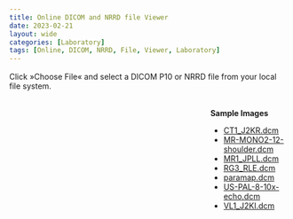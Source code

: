```yaml
---
title: Online DICOM and NRRD file Viewer
date: 2023-02-21
layout: wide
categories: [Laboratory]
tags: [Online, DICOM, NRRD, File, Viewer, Laboratory]
---
```

<style>
/* Paragraph */
article > p {
  padding: 0 2rem;
}

p {
  margin: 1rem 0;
}

/* Viewer */
.viewer {
  box-sizing: border-box;
  height: 100%;
  border-top: 1px solid var(--main-border-color);
  height: calc(100vh - 128px - 3.8rem);
}

.viewer-row {
  display: flex;
  height: calc(100% - 4rem);
}

.viewer-column-70 {
  flex: 70%;
  width: 70%;
  height: 100%;
}

.viewer-column-30 {
  flex: 30%;
  width: 30%;
  height: 100%;
  padding-top: 1rem;
  padding-left: 2rem;
}

/* Canvas */
x3d-canvas {
  width: 100%;
  height: 100%;
  aspect-ratio: unset;
}

/* Buttons */

.viewer .toolbar {
  box-sizing: border-box;
  border-top: 1px solid var(--main-border-color);
}

#dicom-buttons {
  padding: 0 2rem;
}

#dicom-buttons input {
  margin-right: 1.5rem;
}

#dicom-buttons input:last-child {
  margin-right: 0;
}
</style>

<script type="module" src="/x_ite/assets/laboratory/dicom/dicom.mjs"></script>

Click »Choose File« and select a DICOM P10 or NRRD file from your local file system.

<div class="viewer">
  <div class="viewer-row">
    <div class="viewer-column-70">
      <x3d-canvas splashScreen="false" update="auto" src="/x_ite/assets/laboratory/dicom/dicom.x3d"></x3d-canvas>
    </div>
    <div class="viewer-column-30">
      <b>Sample Images</b>
      <br>
      <ul id="dicom-samples">
        <li><a href="/x_ite/assets/laboratory/dicom/datasets/CT1_J2KR.dcm">CT1_J2KR.dcm</a></li>
        <li><a href="/x_ite/assets/laboratory/dicom/datasets/MR-MONO2-12-shoulder.dcm">MR-MONO2-12-shoulder.dcm</a></li>
        <li><a href="/x_ite/assets/laboratory/dicom/datasets/MR1_JPLL.dcm">MR1_JPLL.dcm</a></li>
        <li><a href="/x_ite/assets/laboratory/dicom/datasets/RG3_RLE.dcm">RG3_RLE.dcm</a></li>
        <li><a href="/x_ite/assets/laboratory/dicom/datasets/paramap.dcm">paramap.dcm</a></li>
        <li><a href="/x_ite/assets/laboratory/dicom/datasets/US-PAL-8-10x-echo.dcm">US-PAL-8-10x-echo.dcm</a></li>
        <li><a href="/x_ite/assets/laboratory/dicom/datasets/VL1_J2KI.dcm">VL1_J2KI.dcm</a></li>
      </ul>
    </div>
  </div>
  <div class="toolbar">
    <p id="dicom-buttons"></p>
  </div>
</div>
